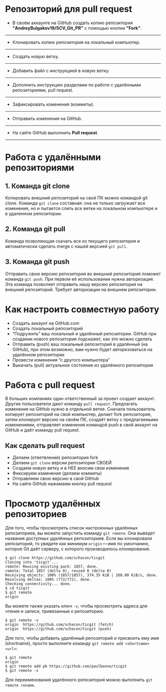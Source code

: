# Репозиторий для **pull request**
* В своём аккаунте на GitHub создать копию репозитория **"AndreyBulgakov19/SCV_Git_PR"** с помощью кнопки **"Fork"**.
---
* Клонировать копию репозитория на локальный компьютер.
---
* Создать новую ветку.
---
* Добавить файл с инструкцией в новую ветку.
---
* Дополнить инструкцию разделами по работе с удалёнными репозиториями, pull request.
---
* Зафиксировать изменения (коммиты).
---
* Отправить изменения на GitHub.
---
* На сайте GitHub выполнить **Pull request**.
---
# Работа с удалёнными репозиториями
## 1. Команда **git clone**
Копировать внешний репозиторий на свой ПК можно командой git clone. Команда `git clone` составная: она не только загружает все изменения, но и пытается слить 
все ветки на локальном компьютере и в удаленном репозитории.
## 2. Команда **git pull**
Команда позволяющая скачать все из текущего репозитория и автоматически
сделать merge с нашей версией `git pull`.
## 3. Команда **git push**
Отправить свою версию репозитория во внешний репозиторий поможет команда `git
push`. При первом её использовании нужна авторизация. Эта команда позволяет отправить нашу версию репозитория на внешний репозиторий. Требует авторизации на внешнем репозитории.
# Как настроить совместную работу
* Создать аккаунт на GitHub.com
* Создать локальный репозиторий
* “Подружить” ваш локальный и удалённый репозитории. GitHub при создании нового репозитория подскажет, как это можно сделать
* Отправить (push) ваш локальный репозиторий в удалённый (на GitHub), при этом возможно, вам нужно будет авторизоваться на удалённом репозитории
* Провести изменения “с другого компьютера”
* Выкачать (pull) актуальное состояние из удалённого репозитория
# Работа с **pull request**
В больших компаниях один ответственный за проект создает аккаунт. Другие пользователи дают команду `pull request`. Предлагать изменения на GitHub нужно в отдельной ветке. Сначала пользователь копирует репозиторий на свой компьютер, делает fork репозитория, затем клонирует версию на своём ПК, создаёт ветку с предлагаемыми изменениями, отправляет изменения командой push в свой аккаунт на GitHub и даёт команду pull request. 
## Как сделать pull request
* Делаем  (ответвление) репозитория fork
* Делаем `git clone` версии репозитория СВОЕЙ
* Создаем новую ветку и в НЕЕ вносим свои изменения
* Фиксируем изменения (делаем коммиты)
* Отправляем свою версию в свой GitHub
* На сайте GitHub нажимаем кнопку pull request
# Просмотр удалённых репозиториев
Для того, чтобы просмотреть список настроенных удалённых репозиториев, вы можете запустить команду `git remote`. Она выведет названия доступных удалённых репозиториев. Если вы клонировали репозиторий, то увидите как минимум `origin` — имя по умолчанию, которое Git даёт серверу, с которого производилось клонирование.
```
$ git clone https://github.com/schacon/ticgit
Cloning into 'ticgit'...
remote: Reusing existing pack: 1857, done.
remote: Total 1857 (delta 0), reused 0 (delta 0)
Receiving objects: 100% (1857/1857), 374.35 KiB | 268.00 KiB/s, done.
Resolving deltas: 100% (772/772), done.
Checking connectivity... done.
$ cd ticgit
$ git remote
origin
```
Вы можете также указать ключ `-v`, чтобы просмотреть адреса для чтения и записи, привязанные к репозиторию.
```
$ git remote -v
origin	https://github.com/schacon/ticgit (fetch)
origin	https://github.com/schacon/ticgit (push)
```
Для того, чтобы добавить удалённый репозиторий и присвоить ему имя (shortname), просто выполните команду `git remote add <shortname> <url>`:
```
$ git remote
origin
$ git remote add pb https://github.com/paulboone/ticgit
$ git remote -v
```
Для переименования удалённого репозитория можно выполнить `git remote rename`.